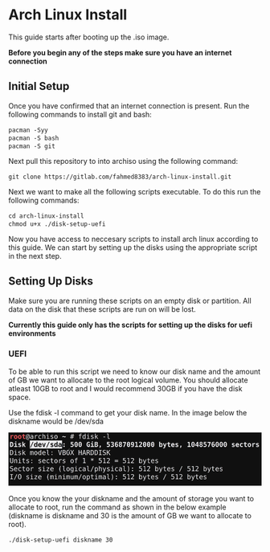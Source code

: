 # Arch Linux Install

This guide starts after booting up the .iso image.

**Before you begin any of the steps make sure you have an internet connection**

## Initial Setup

Once you have confirmed that an internet connection is present. Run the following commands
to install git and bash:

```
pacman -Syy
pacman -S bash
pacman -S git
```

Next pull this repository to into archiso using the following command:

```
git clone https://gitlab.com/fahmed8383/arch-linux-install.git
```

Next we want to make all the following scripts executable. To do this run the following commands:

```
cd arch-linux-install
chmod u+x ./disk-setup-uefi
```

Now you have access to neccesary scripts to install arch linux according to this guide. We can
start by setting up the disks using the appropriate script in the next step.

## Setting Up Disks

Make sure you are running these scripts on an empty disk or partition. All data on the disk that
these scripts are run on will be lost.

**Currently this guide only has the scripts for setting up the disks for uefi environments**

### UEFI

To be able to run this script we need to know our disk name and the amount of GB we want to allocate
to the root logical volume. You should allocate atleast 10GB to root and I would recommend 30GB
if you have the disk space.

Use the fdisk -l command to get your disk name. In the image below the diskname would be /dev/sda

![](./images/2021-06-15-00-47-09.png)

Once you know the your diskname and the amount of storage you want to allocate to root, 
run the command as shown in the below example (diskname is diskname and 30 is the amount of GB
we want to allocate to root).

```
./disk-setup-uefi diskname 30
```

